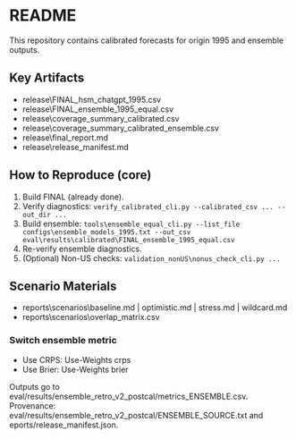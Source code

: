 # README

This repository contains calibrated forecasts for origin 1995 and ensemble outputs.

## Key Artifacts
- release\FINAL_hsm_chatgpt_1995.csv
- release\FINAL_ensemble_1995_equal.csv
- release\coverage_summary_calibrated.csv
- release\coverage_summary_calibrated_ensemble.csv
- release\final_report.md
- release\release_manifest.md

## How to Reproduce (core)
1. Build FINAL (already done).
2. Verify diagnostics: `verify_calibrated_cli.py --calibrated_csv ... --out_dir ...`
3. Build ensemble: `tools\ensemble_equal_cli.py --list_file configs\ensemble_models_1995.txt --out_csv eval\results\calibrated\FINAL_ensemble_1995_equal.csv`
4. Re-verify ensemble diagnostics.
5. (Optional) Non-US checks: `validation_nonUS\nonus_check_cli.py ...`

## Scenario Materials
- reports\scenarios\baseline.md | optimistic.md | stress.md | wildcard.md
- reports\scenarios\overlap_matrix.csv
### Switch ensemble metric
- Use CRPS:  Use-Weights crps
- Use Brier: Use-Weights brier

Outputs go to eval/results/ensemble_retro_v2_postcal/metrics_ENSEMBLE.csv.
Provenance: eval/results/ensemble_retro_v2_postcal/ENSEMBLE_SOURCE.txt and eports/release_manifest.json.

